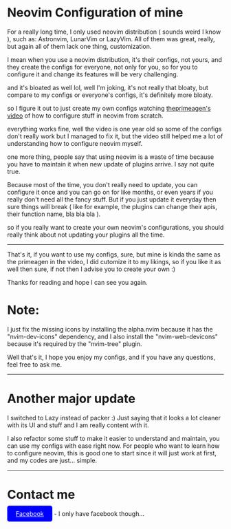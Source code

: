 # Neovim Configuration of mine

For a really long time, I only used neovim distribution ( sounds weird I know ), such as: Astronvim, LunarVim or LazyVim. All of them was great, really, but again all of them lack one thing, customization.

I mean when you use a neovim distribution, it's their configs, not yours, and they create the configs for everyone, not only for you, so for you to configure it and change its features will be very challenging.

and it's bloated as well lol, well I'm joking, it's not really that bloaty, but compare to my configs or everyone's configs, it's definitely more bloaty.

so I figure it out to just create my own configs watching [theprimeagen's video](https://www.youtube.com/watch?v=w7i4amO_zaE) of how to configure stuff in neovim from scratch.

everything works fine, well the video is one year old so some of the configs don't really work but I managed to fix it, but the video still helped me a lot of understanding how to configure neovim myself.

one more thing, people say that using neovim is a waste of time because you have to maintain it when new update of plugins arrive. I say not quite true.

Because most of the time, you don't really need to update, you can configure it once and you can go on for like months, or even years if you really don't need all the fancy stuff. But if you just update it everyday then sure things will break ( like for example, the plugins can change their apis, their function name, bla bla bla ).

so if you really want to create your own neovim's configurations, you should really think about not updating your plugins all the time.

---

That's it, if you want to use my configs, sure, but mine is kinda the same as the primeagen in the video, I did cutomize it to my likings, so if you like it as well then sure, if not then I advise you to create your own :)

Thanks for reading and hope I can see you again.

# Note:

I just fix the missing icons by installing the alpha.nvim because it has the "nvim-dev-icons" dependency, and I also install the "nvim-web-devicons" because it's required by the "nvim-tree" plugin.

Well that's it, I hope you enjoy my configs, and if you have any questions, feel free to ask me.

---

# Another major update

I switched to Lazy instead of packer :) Just saying that it looks a lot cleaner with its UI and stuff and I am really content with it.

I also refactor some stuff to make it easier to understand and maintain, you can use my configs with ease right now. For people who want to learn how to configure neovim, this is good one to start since it will just work at first, and my codes are just... simple.

--- 

# Contact me
<a href="https://www.facebook.com/hoanghieufro/" style="background-color: blue; color: white; padding: 10px 20px; border: none; border-radius: 5px;">Facebook</a> - I only have facebook though...
